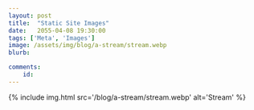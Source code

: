 ```yaml
---
layout: post
title:  "Static Site Images"
date:   2055-04-08 19:30:00
tags: ['Meta', 'Images']
image: /assets/img/blog/a-stream/stream.webp
blurb: 

comments:
    id: 
---
```

{% include img.html src='/blog/a-stream/stream.webp' alt='Stream' %}

[image handling]: https://kevquirk.com/blog/how-i-manage-jekyll-contentwc